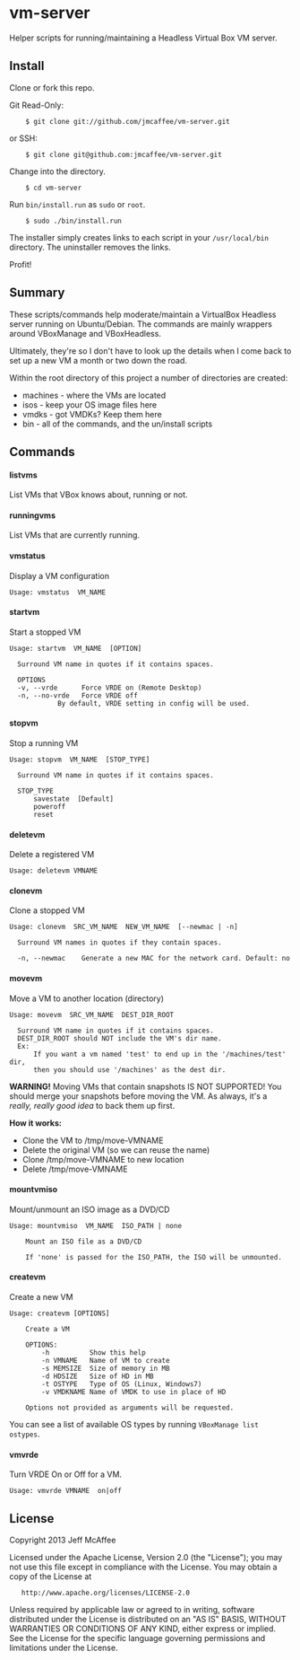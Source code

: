 vm-server
=========

Helper scripts for running/maintaining a Headless Virtual Box VM server.

Install
-------

Clone or fork this repo.

Git Read-Only:

        $ git clone git://github.com/jmcaffee/vm-server.git

or SSH:

        $ git clone git@github.com:jmcaffee/vm-server.git

Change into the directory.

        $ cd vm-server

Run `bin/install.run` as `sudo` or `root`.

        $ sudo ./bin/install.run

The installer simply creates links to each script in your `/usr/local/bin` directory.
The uninstaller removes the links.

Profit!

Summary
-------

These scripts/commands help moderate/maintain a VirtualBox Headless server
running on Ubuntu/Debian. The commands are mainly wrappers around
VBoxManage and VBoxHeadless.

Ultimately, they're so I don't have to look up the details when I come back
to set up a new VM a month or two down the road.

Within the root directory of this project a number of directories are
created:

+ machines - where the VMs are located
+ isos     - keep your OS image files here
+ vmdks    - got VMDKs? Keep them here
+ bin      - all of the commands, and the un/install scripts

Commands
--------

#### listvms

List VMs that VBox knows about, running or not.

#### runningvms

List VMs that are currently running.

#### vmstatus

Display a VM configuration

    Usage: vmstatus  VM_NAME

#### startvm

Start a stopped VM

    Usage: startvm  VM_NAME  [OPTION]
    
      Surround VM name in quotes if it contains spaces.
    
      OPTIONS
      -v, --vrde      Force VRDE on (Remote Desktop)
      -n, --no-vrde   Force VRDE off
                By default, VRDE setting in config will be used.

#### stopvm

Stop a running VM

    Usage: stopvm  VM_NAME  [STOP_TYPE]
    
      Surround VM name in quotes if it contains spaces.
    
      STOP_TYPE
          savestate  [Default]
          poweroff
          reset

#### deletevm

Delete a registered VM

    Usage: deletevm VMNAME

#### clonevm

Clone a stopped VM

    Usage: clonevm  SRC_VM_NAME  NEW_VM_NAME  [--newmac | -n]
    
      Surround VM names in quotes if they contain spaces.
    
      -n, --newmac    Generate a new MAC for the network card. Default: no

#### movevm

Move a VM to another location (directory)

    Usage: movevm  SRC_VM_NAME  DEST_DIR_ROOT
    
      Surround VM name in quotes if it contains spaces.
      DEST_DIR_ROOT should NOT include the VM's dir name.
      Ex:
          If you want a vm named 'test' to end up in the '/machines/test' dir,
          then you should use '/machines' as the dest dir.
    
**WARNING!**
Moving VMs that contain snapshots IS NOT SUPPORTED!
You should merge your snapshots before moving the VM.
As always, it's a _really, really good idea_ to back them up first.

**How it works:**

+ Clone the VM to /tmp/move-VMNAME
+ Delete the original VM (so we can reuse the name)
+ Clone /tmp/move-VMNAME to new location
+ Delete /tmp/move-VMNAME
    

#### mountvmiso

Mount/unmount an ISO image as a DVD/CD

    Usage: mountvmiso  VM_NAME  ISO_PATH | none

        Mount an ISO file as a DVD/CD

        If 'none' is passed for the ISO_PATH, the ISO will be unmounted.

#### createvm

Create a new VM

    Usage: createvm [OPTIONS]

        Create a VM

        OPTIONS:
            -h          Show this help
            -n VMNAME   Name of VM to create
            -s MEMSIZE  Size of memory in MB
            -d HDSIZE   Size of HD in MB
            -t OSTYPE   Type of OS (Linux, Windows7)
            -v VMDKNAME Name of VMDK to use in place of HD

        Options not provided as arguments will be requested.

You can see a list of available OS types by running `VBoxManage list ostypes`.


#### vmvrde

Turn VRDE On or Off for a VM.

    Usage: vmvrde VMNAME  on|off


License
-------
   Copyright 2013 Jeff McAffee

   Licensed under the Apache License, Version 2.0 (the "License");
   you may not use this file except in compliance with the License.
   You may obtain a copy of the License at

       http://www.apache.org/licenses/LICENSE-2.0

   Unless required by applicable law or agreed to in writing, software
   distributed under the License is distributed on an "AS IS" BASIS,
   WITHOUT WARRANTIES OR CONDITIONS OF ANY KIND, either express or implied.
   See the License for the specific language governing permissions and
   limitations under the License.

